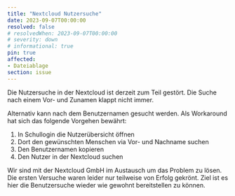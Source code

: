 ```yaml
---
title: "Nextcloud Nutzersuche"
date: 2023-09-07T00:00:00
resolved: false
# resolvedWhen: 2023-09-07T00:00:00
# severity: down
# informational: true
pin: true 
affected:
- Dateiablage
section: issue
---
```


Die Nutzersuche in der Nextcloud ist derzeit zum Teil gestört. Die Suche nach einem Vor- und Zunamen klappt nicht immer.

Alternativ kann nach dem Benutzernamen gesucht werden. Als Workaround hat sich das folgende Vorgehen bewährt:

1. In Schullogin die Nutzerübersicht öffnen
2. Dort den gewünschten Menschen via Vor- und Nachname suchen
3. Den Benutzernamen kopieren
4. Den Nutzer in der Nextcloud suchen

Wir sind mit der Nextcloud GmbH im Austausch um das Problem zu lösen. Die ersten Versuche waren leider nur teilweise von Erfolg gekrönt.
Ziel ist es hier die Benutzersuche wieder wie gewohnt bereitstellen zu können.
